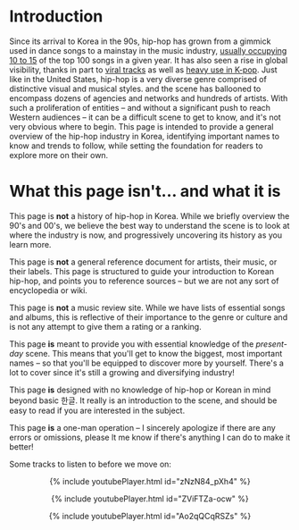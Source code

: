 # Introduction

Since its arrival to Korea in the 90s, hip-hop has grown from a gimmick used in dance songs to a mainstay in the music industry, [usually occupying 10 to 15](https://circlechart.kr/page_article/view.circle?sgenre=opinion&idx=20183) of the top 100 songs in a given year. It has also seen a rise in global visibility, thanks in part to [viral tracks](https://www.youtube.com/watch?v=DPC9erC5WqU) as well as [heavy use in K-pop](https://www.youtube.com/watch?v=kTlv5_Bs8aw). Just like in the United States, hip-hop is a very diverse genre comprised of distinctive visual and musical styles. and the scene has ballooned to encompass dozens of agencies and networks and hundreds of artists. With such a proliferation of entities – and without a significant push to reach Western audiences – it can be a difficult scene to get to know, and it's not very obvious where to begin. This page is intended to provide a general overview of the hip-hop industry in Korea, identifying important names to know and trends to follow, while setting the foundation for readers to explore more on their own.

# What this page isn't... and what it is

This page is **not** a history of hip-hop in Korea. While we briefly overview the 90's and 00's, we believe the best way to understand the scene is to look at where the industry is now, and progressively uncovering its history as you learn more. 

This page is **not** a general reference document for artists, their music, or their labels. This page is structured to guide your introduction to Korean hip-hop, and points you to reference sources – but we are not any sort of encyclopedia or wiki. 

This page is **not** a music review site. While we have lists of essential songs and albums, this is reflective of their importance to the genre or culture and is not any attempt to give them a rating or a ranking.

This page **is** meant to provide you with essential knowledge of the _present-day_ scene. This means that you'll get to know the biggest, most important names – so that you'll be equipped to discover more by yourself. There's a lot to cover since it's still a growing and diversifying industry!

This page **is** designed with no knowledge of hip-hop or Korean in mind beyond basic 한글. It really is an introduction to the scene, and should be easy to read if you are interested in the subject.

This page **is** a one-man operation – I sincerely apologize if there are any errors or omissions, please lt me know if there's anything I can do to make it better!

Some tracks to listen to before we move on:

<center>
{% include youtubePlayer.html id="zNzN84_pXh4" %}

{% include youtubePlayer.html id="ZViFTZa-ocw" %}

{% include youtubePlayer.html id="Ao2qQCqRSZs" %}
</center>
